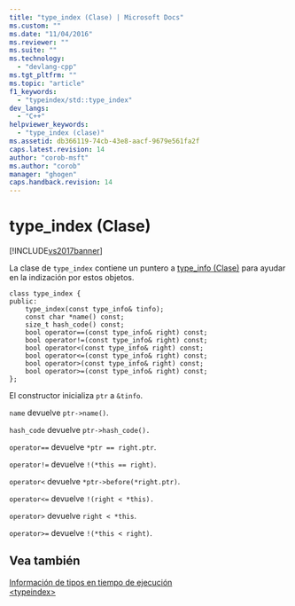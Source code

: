 ```yaml
---
title: "type_index (Clase) | Microsoft Docs"
ms.custom: ""
ms.date: "11/04/2016"
ms.reviewer: ""
ms.suite: ""
ms.technology: 
  - "devlang-cpp"
ms.tgt_pltfrm: ""
ms.topic: "article"
f1_keywords: 
  - "typeindex/std::type_index"
dev_langs: 
  - "C++"
helpviewer_keywords: 
  - "type_index (clase)"
ms.assetid: db366119-74cb-43e8-aacf-9679e561fa2f
caps.latest.revision: 14
author: "corob-msft"
ms.author: "corob"
manager: "ghogen"
caps.handback.revision: 14
---
```

# type_index (Clase)
[!INCLUDE[vs2017banner](../assembler/inline/includes/vs2017banner.md)]

La clase de `type_index` contiene un puntero a [type\_info \(Clase\)](../cpp/type-info-class.md) para ayudar en la indización por estos objetos.  
  
```  
class type_index {  
public:  
    type_index(const type_info& tinfo);  
    const char *name() const;  
    size_t hash_code() const;  
    bool operator==(const type_info& right) const;  
    bool operator!=(const type_info& right) const;  
    bool operator<(const type_info& right) const;  
    bool operator<=(const type_info& right) const;  
    bool operator>(const type_info& right) const;  
    bool operator>=(const type_info& right) const;  
};  
```  
  
 El constructor inicializa `ptr` a `&tinfo`.  
  
 `name` devuelve `ptr->name()`.  
  
 `hash_code` devuelve `ptr->hash_code().`  
  
 `operator==` devuelve `*ptr == right.ptr`.  
  
 `operator!=` devuelve `!(*this == right)`.  
  
 `operator<` devuelve `*ptr->before(*right.ptr)`.  
  
 `operator<=` devuelve `!(right < *this).`  
  
 `operator>` devuelve `right < *this`.  
  
 `operator>=` devuelve `!(*this < right)`.  
  
## Vea también  
 [Información de tipos en tiempo de ejecución](../cpp/run-time-type-information.md)   
 [\<typeindex\>](../standard-library/typeindex.md)